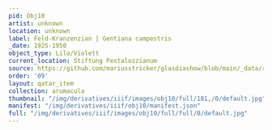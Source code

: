 ```yaml
---
pid: Obj10
artist: unknown
location: unknown
label: Feld-Kranzenzian | Gentiana campestris
_date: 1925-1950
object_type: Lila/Violett
current_location: Stiftung Pestalozzianum
source: https://github.com/mariusstricker/glasdiashow/blob/main/_data/raw_images/glasdia/obj10.jpg
order: '09'
layout: qatar_item
collection: arumacula
thumbnail: "/img/derivatives/iiif/images/obj10/full/181,/0/default.jpg"
manifest: "/img/derivatives/iiif/obj10/manifest.json"
full: "/img/derivatives/iiif/images/obj10/full/full/0/default.jpg"
---
```

